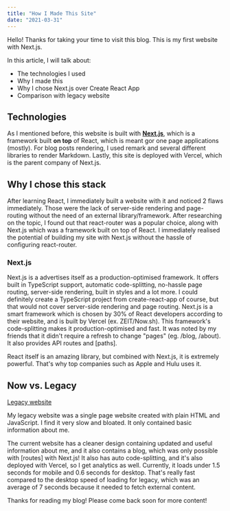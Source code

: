 ```yaml
---
title: "How I Made This Site"
date: "2021-03-31"
---
```


Hello! Thanks for taking your time to visit this blog. This is my first website with Next.js.

In this article, I will talk about:

- The technologies I used
- Why I made this
- Why I chose Next.js over Create React App
- Comparison with legacy website

## Technologies

As I mentioned before, this website is built with **[Next.js](https://nextjs.org)**, which is a framework built **on top** of React, which is meant gor one page applications (mostly). For blog posts rendering, I used remark and several different libraries to render Markdown. Lastly, this site is deployed with Vercel, which is the parent company of Next.js.

## Why I chose this stack

After learning React, I immediately built a website with it and noticed 2 flaws immediately. Those were the lack of server-side rendering and page-routing without the need of an external library/framework. After researching on the topic, I found out that react-router was a popular choice, along with Next.js which was a framework built on top of React. I immediately realised the potential of building my site with Next.js without the hassle of configuring react-router.

### Next.js

Next.js is a advertises itself as a production-optimised framework. It offers built in TypeScript support, automatic code-splitting, no-hassle page routing, server-side rendering, built in styles and a lot more. I could definitely create a TypeScript project from create-react-app of course, but that would not cover server-side rendering and page routing. Next.js is a smart framework which is chosen by 30% of React developers according to their website, and is built by Vercel (ex. ZEIT/Now.sh). This framework's code-splitting makes it production-optimised and fast. It was noted by my friends that it didn't require a refresh to change "pages" (eg. /blog, /about). It also provides API routes and [paths].

React itself is an amazing library, but combined with Next.js, it is extremely powerful. That's why top companies such as Apple and Hulu uses it.

## Now vs. Legacy

[Legacy website](https://website-383x6qfnk.vercel.app/)

My legacy website was a single page website created with plain HTML and JavaScript. I find it very slow and bloated. It only contained basic information about me.

The current website has a cleaner design containing updated and useful information about me, and it also contains a blog, which was only possible with [routes] with Next.js! It also has auto code-splitting, and it's also deployed with Vercel, so I get analytics as well. Currently, it loads under 1.5 seconds for mobile and 0.6 seconds for desktop. That's really fast compared to the desktop speed of loading for legacy, which was an average of 7 seconds because it needed to fetch external content.

Thanks for reading my blog! Please come back soon for more content!
